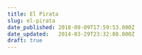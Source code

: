 ```yaml
---
title: El Pirata
slug: el-pirata
date_published: 2018-09-09T17:59:53.000Z
date_updated:   2014-03-29T23:32:08.000Z
draft: true
---
```



